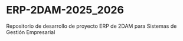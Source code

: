 # ERP-2DAM-2025_2026
Repositorio de desarrollo de proyecto ERP de 2DAM para Sistemas de Gestión Empresarial
